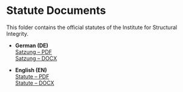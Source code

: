 # Statute Documents

This folder contains the official statutes of the Institute for Structural Integrity.

- **German (DE)**  
  [Satzung – PDF](./DE%20-%20Forma%20-%20e.%20V.%20Satzung.pdf)  
  [Satzung – DOCX](./DE%20-%20Forma%20-%20e.%20V.%20Satzung.docx)

- **English (EN)**  
  [Statute – PDF](./EN%20-%20Forma%20-%20e.%20V.%20Statue.pdf)  
  [Statute – DOCX](./EN%20-%20Forma%20-%20e.%20V.%20Statue.docx)
